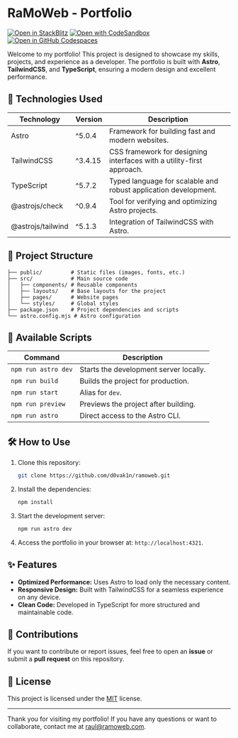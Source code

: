 # RaMoWeb - Portfolio

[![Open in StackBlitz](https://developer.stackblitz.com/img/open_in_stackblitz.svg)](https://stackblitz.com/github/d0vak1n/ramoweb)
[![Open with CodeSandbox](https://assets.codesandbox.io/github/button-edit-lime.svg)](https://stackblitz.com/github/d0vak1n/ramoweb)
[![Open in GitHub Codespaces](https://github.com/codespaces/badge.svg)](https://stackblitz.com/github/d0vak1n/ramoweb)

Welcome to my portfolio! This project is designed to showcase my skills, projects, and experience as a developer. The portfolio is built with **Astro**, **TailwindCSS**, and **TypeScript**, ensuring a modern design and excellent performance.

## 🚀 Technologies Used

| Technology      | Version   | Description                                                               |
|-----------------|-----------|---------------------------------------------------------------------------|
| Astro           | ^5.0.4    | Framework for building fast and modern websites.                         |
| TailwindCSS     | ^3.4.15   | CSS framework for designing interfaces with a utility-first approach.     |
| TypeScript      | ^5.7.2    | Typed language for scalable and robust application development.           |
| @astrojs/check  | ^0.9.4    | Tool for verifying and optimizing Astro projects.                         |
| @astrojs/tailwind | ^5.1.3  | Integration of TailwindCSS with Astro.                                    |

## 📂 Project Structure

```plaintext
├── public/         # Static files (images, fonts, etc.)
├── src/            # Main source code
│   ├── components/ # Reusable components
│   ├── layouts/    # Base layouts for the project
│   ├── pages/      # Website pages
│   └── styles/     # Global styles
├── package.json    # Project dependencies and scripts
└── astro.config.mjs # Astro configuration
```

## 📜 Available Scripts

| Command            | Description                                         |
|--------------------|-----------------------------------------------------|
| `npm run astro dev`| Starts the development server locally.              |
| `npm run build`    | Builds the project for production.                  |
| `npm run start`    | Alias for `dev`.                                    |
| `npm run preview`  | Previews the project after building.                |
| `npm run astro`    | Direct access to the Astro CLI.                     |

## 🛠 How to Use

1. Clone this repository:
   ```bash
   git clone https://github.com/d0vak1n/ramoweb.git
   ```

2. Install the dependencies:
   ```bash
   npm install
   ```

3. Start the development server:
   ```bash
   npm run astro dev
   ```

4. Access the portfolio in your browser at: `http://localhost:4321`.

## ✨ Features

- **Optimized Performance:** Uses Astro to load only the necessary content.
- **Responsive Design:** Built with TailwindCSS for a seamless experience on any device.
- **Clean Code:** Developed in TypeScript for more structured and maintainable code.

## 🌟 Contributions

If you want to contribute or report issues, feel free to open an **issue** or submit a **pull request** on this repository.

## 📝 License

This project is licensed under the [MIT](LICENSE) license.

---

Thank you for visiting my portfolio! If you have any questions or want to collaborate, contact me at [raul@ramoweb.com](mailto:raul@ramoweb.com).